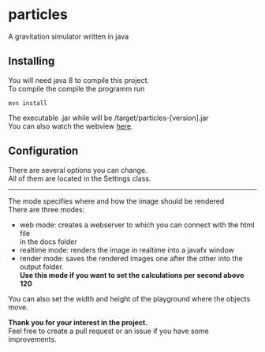 particles
===

A gravitation simulator written in java

## Installing

You will need java 8 to compile this project.<br>
To compile the compile the programm run

```
mvn install
```

The executable .jar while will be /target/particles-[version].jar<br>
You can also watch the webview [here](https://drachenfrucht1.github.io/particles).

## Configuration

There are several options you can change.<br>
All of them are located in the Settings class.

----------
The mode specifies where and how the image should be rendered<br>
There are three modes:

 - web mode: creates a webserver to which you can connect with the html file<br> in the docs folder
 - realtime mode: renders the image in realtime into a javafx window
 - render mode: saves the rendered images one after the other into the output folder.<br> **Use this mode if you want to set the calculations per second above 120**

You can also set the width and height of the playground where the objects move.

**Thank you for your interest in the project.**<br>
Feel free to create a pull request or an issue if you have some improvements.




